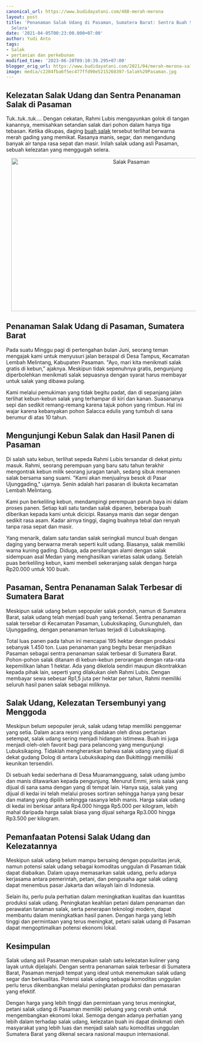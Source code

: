 ```yaml
---
canonical_url: https://www.budidayatani.com/488-merah-merona
layout: post
title: 'Penanaman Salak Udang di Pasaman, Sumatera Barat: Sentra Buah Segar yang Menggoda
  Selera'
date: '2021-04-05T00:23:00.000+07:00'
author: Yudi Anto
tags:
- Salak
- pertanian dan perkebunan
modified_time: '2023-06-20T09:10:39.295+07:00'
blogger_orig_url: https://www.budidayatani.com/2021/04/merah-merona-salak-pasaman.html
image: media/c2204fba6f5ec477ffd90e5215268397-Salak%20Pasaman.jpg
---
```

<h2>Kelezatan Salak Udang dan Sentra Penanaman Salak di Pasaman</h2><p>Tuk..tuk..tuk.... Dengan cekatan, Rahmi Lubis mengayunkan golok di tangan kanannya, memisahkan setandan salak dari pohon dalam hanya tiga tebasan. Ketika dikupas, daging <a href="https://www.budidayatani.com/search/label/Salak">buah salak</a> tersebut terlihat berwarna merah gading yang memikat. Rasanya manis, segar, dan mengandung banyak air tanpa rasa sepat dan masir. Inilah salak udang asli Pasaman, sebuah kelezatan yang menggugah selera.</p><div class="separator" style="clear: both; text-align: center;"><a href="https://blogger.googleusercontent.com/img/b/R29vZ2xl/AVvXsEgxunVewnTXI4vAgjXoF4T8fc4Q234pxDLPMTHVZyhjiOcXGxwumP4hSPtawB_VGyOS1dyIZpy8W-PZFdXfOyIogtHuCK_zoE3L7etdjZx1UTiKzSmEGqnG9CauOKEYL_n6rRYVTOLqt2cXgYO1uUCkvFfZQBEG6pPH-97DcsezQkySxOsWDmaoKvEa8eJY/s1836/Salak%20Pasaman.jpg" imageanchor="1" style="margin-left: 1em; margin-right: 1em;"><img alt="Salak Pasaman" border="0" data-original-height="1200" data-original-width="1836" height="418" src="https://blogger.googleusercontent.com/img/b/R29vZ2xl/AVvXsEgxunVewnTXI4vAgjXoF4T8fc4Q234pxDLPMTHVZyhjiOcXGxwumP4hSPtawB_VGyOS1dyIZpy8W-PZFdXfOyIogtHuCK_zoE3L7etdjZx1UTiKzSmEGqnG9CauOKEYL_n6rRYVTOLqt2cXgYO1uUCkvFfZQBEG6pPH-97DcsezQkySxOsWDmaoKvEa8eJY/w640-h418/Salak%20Pasaman.jpg" width="640" /></a></div><h2>Penanaman Salak Udang di Pasaman, Sumatera Barat</h2><p>Pada suatu Minggu pagi di pertengahan bulan Juni, seorang teman mengajak kami untuk menyusuri jalan beraspal di Desa Tampus, Kecamatan Lembah Melintang, Kabupaten Pasaman. "Ayo, mari kita menikmati salak gratis di kebun," ajaknya. Meskipun tidak sepenuhnya gratis, pengunjung diperbolehkan menikmati salak sepuasnya dengan syarat harus membayar untuk salak yang dibawa pulang.</p><p>Kami melalui pemukiman yang tidak begitu padat, dan di sepanjang jalan terlihat kebun-kebun salak yang terhampar di kiri dan kanan. Suasananya sepi dan sedikit remang-remang karena tajuk pohon yang rimbun. Hal ini wajar karena kebanyakan pohon Salacca edulis yang tumbuh di sana berumur di atas 10 tahun.</p><h2>Mengunjungi Kebun Salak dan Hasil Panen di Pasaman</h2><p>Di salah satu kebun, terlihat sepeda Rahmi Lubis tersandar di dekat pintu masuk. Rahmi, seorang perempuan yang baru satu tahun terakhir mengontrak kebun milik seorang juragan tanah, sedang sibuk memanen salak bersama sang suami. "Kami akan menjualnya besok di Pasar Ujunggading," ujarnya. Senin adalah hari pasaran di ibukota kecamatan Lembah Melintang.</p><p>Kami pun berkeliling kebun, mendampingi perempuan paruh baya ini dalam proses panen. Setiap kali satu tandan salak dipanen, beberapa buah diberikan kepada kami untuk dicicipi. Rasanya manis dan segar dengan sedikit rasa asam. Kadar airnya tinggi, daging buahnya tebal dan renyah tanpa rasa sepat dan masir.</p><p>Yang menarik, dalam satu tandan salak seringkali muncul buah dengan daging yang berwarna merah seperti kulit udang. Biasanya, salak memiliki warna kuning gading. Diduga, ada persilangan alami dengan salak sidempuan asal Medan yang menghasilkan varietas salak udang. Setelah puas berkeliling kebun, kami membeli sekeranjang salak dengan harga Rp20.000 untuk 100 buah.</p><h2>Pasaman, Sentra Penanaman Salak Terbesar di Sumatera Barat</h2><p>Meskipun salak udang belum sepopuler salak pondoh, namun di Sumatera Barat, salak udang telah menjadi buah yang terkenal. Sentra penanaman salak tersebar di Kecamatan Pasaman, Lubuksikaping, Gunungtuleh, dan Ujunggading, dengan penanaman terluas terjadi di Lubuksikaping.</p><p>Total luas panen pada tahun ini mencapai 195 hektar dengan produksi sebanyak 1.450 ton. Luas penanaman yang begitu besar menjadikan Pasaman sebagai sentra penanaman salak terbesar di Sumatera Barat. Pohon-pohon salak ditanam di kebun-kebun perorangan dengan rata-rata kepemilikan lahan 1 hektar. Ada yang dikelola sendiri maupun dikontrakkan kepada pihak lain, seperti yang dilakukan oleh Rahmi Lubis. Dengan membayar sewa sebesar Rp1,5 juta per hektar per tahun, Rahmi memiliki seluruh hasil panen salak sebagai miliknya.</p><h2>Salak Udang, Kelezatan Tersembunyi yang Menggoda</h2><p>Meskipun belum sepopuler jeruk, salak udang tetap memiliki penggemar yang setia. Dalam acara resmi yang diadakan oleh dinas pertanian setempat, salak udang sering menjadi hidangan istimewa. Buah ini juga menjadi oleh-oleh favorit bagi para pelancong yang mengunjungi Lubuksikaping. Tidaklah mengherankan bahwa salak udang yang dijual di dekat gudang Dolog di antara Lubuksikaping dan Bukittinggi memiliki keunikan tersendiri.</p><p>Di sebuah kedai sederhana di Desa Muaramangguang, salak udang jumbo dan manis ditawarkan kepada pengunjung. Menurut Emmi, jenis salak yang dijual di sana sama dengan yang di tempat lain. Hanya saja, salak yang dijual di kedai ini telah melalui proses sortiran sehingga hanya yang besar dan matang yang dipilih sehingga rasanya lebih manis. Harga salak udang di kedai ini berkisar antara Rp4.000 hingga Rp5.000 per kilogram, lebih mahal daripada harga salak biasa yang dijual seharga Rp3.000 hingga Rp3.500 per kilogram.</p><h2>Pemanfaatan Potensi Salak Udang dan Kelezatannya</h2><p>Meskipun salak udang belum mampu bersaing dengan popularitas jeruk, namun potensi salak udang sebagai komoditas unggulan di Pasaman tidak dapat diabaikan. Dalam upaya memasarkan salak udang, perlu adanya kerjasama antara pemerintah, petani, dan pengusaha agar salak udang dapat menembus pasar Jakarta dan wilayah lain di Indonesia.</p><p>Selain itu, perlu pula perhatian dalam meningkatkan kualitas dan kuantitas produksi salak udang. Peningkatan keahlian petani dalam penanaman dan perawatan tanaman salak, serta penerapan teknologi modern, dapat membantu dalam meningkatkan hasil panen. Dengan harga yang lebih tinggi dan permintaan yang terus meningkat, petani salak udang di Pasaman dapat mengoptimalkan potensi ekonomi lokal.</p><h2>Kesimpulan</h2><p>Salak udang asli Pasaman merupakan salah satu kelezatan kuliner yang layak untuk dijelajahi. Dengan sentra penanaman salak terbesar di Sumatera Barat, Pasaman menjadi tempat yang ideal untuk menemukan salak udang segar dan berkualitas. Potensi salak udang sebagai komoditas unggulan perlu terus dikembangkan melalui peningkatan produksi dan pemasaran yang efektif.</p><p>Dengan harga yang lebih tinggi dan permintaan yang terus meningkat, petani salak udang di Pasaman memiliki peluang yang cerah untuk mengembangkan ekonomi lokal. Semoga dengan adanya perhatian yang lebih dalam terhadap salak udang, kelezatan buah ini dapat dinikmati oleh masyarakat yang lebih luas dan menjadi salah satu komoditas unggulan Sumatera Barat yang dikenal secara nasional maupun internasional.</p>